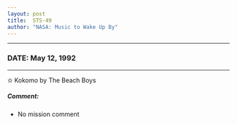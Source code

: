 ```yaml
---
layout: post
title:  STS-49
author: "NASA: Music to Wake Up By"
---
```


----
### DATE: May 12, 1992
----
✫ Kokomo by The Beach Boys

##### Comment:
* No mission comment
